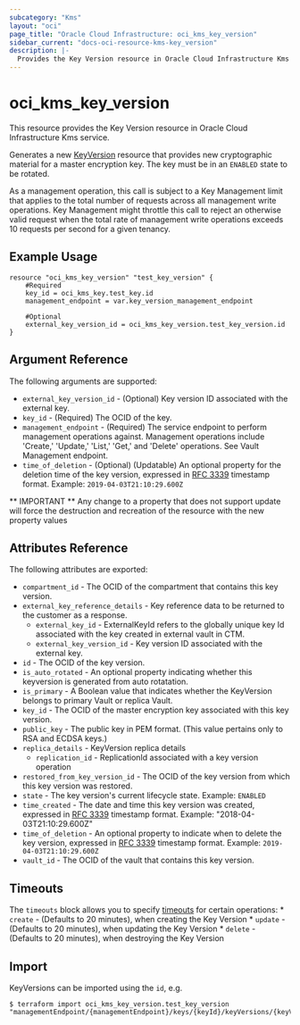 ```yaml
---
subcategory: "Kms"
layout: "oci"
page_title: "Oracle Cloud Infrastructure: oci_kms_key_version"
sidebar_current: "docs-oci-resource-kms-key_version"
description: |-
  Provides the Key Version resource in Oracle Cloud Infrastructure Kms service
---
```


# oci_kms_key_version
This resource provides the Key Version resource in Oracle Cloud Infrastructure Kms service.

Generates a new [KeyVersion](https://docs.cloud.oracle.com/iaas/api/#/en/key/latest/KeyVersion/) resource that provides new cryptographic
material for a master encryption key. The key must be in an `ENABLED` state to be rotated.

As a management operation, this call is subject to a Key Management limit that applies to the total number
of requests across all  management write operations. Key Management might throttle this call to reject an
otherwise valid request when the total rate of management write operations exceeds 10 requests per second
for a given tenancy.


## Example Usage

```hcl
resource "oci_kms_key_version" "test_key_version" {
	#Required
	key_id = oci_kms_key.test_key.id
	management_endpoint = var.key_version_management_endpoint

	#Optional
	external_key_version_id = oci_kms_key_version.test_key_version.id
}
```

## Argument Reference

The following arguments are supported:

* `external_key_version_id` - (Optional) Key version ID associated with the external key.
* `key_id` - (Required) The OCID of the key.
* `management_endpoint` - (Required) The service endpoint to perform management operations against. Management operations include 'Create,' 'Update,' 'List,' 'Get,' and 'Delete' operations. See Vault Management endpoint.
* `time_of_deletion` - (Optional) (Updatable) An optional property for the deletion time of the key version, expressed in [RFC 3339](https://tools.ietf.org/html/rfc3339) timestamp format. Example: `2019-04-03T21:10:29.600Z`

** IMPORTANT **
Any change to a property that does not support update will force the destruction and recreation of the resource with the new property values

## Attributes Reference

The following attributes are exported:

* `compartment_id` - The OCID of the compartment that contains this key version.
* `external_key_reference_details` - Key reference data to be returned to the customer as a response.
	* `external_key_id` - ExternalKeyId refers to the globally unique key Id associated with the key created in external vault in CTM.
	* `external_key_version_id` - Key version ID associated with the external key.
* `id` - The OCID of the key version.
* `is_auto_rotated` - An optional property indicating whether this keyversion is generated from auto rotatation.
* `is_primary` - A Boolean value that indicates whether the KeyVersion belongs to primary Vault or replica Vault.
* `key_id` - The OCID of the master encryption key associated with this key version.
* `public_key` - The public key in PEM format. (This value pertains only to RSA and ECDSA keys.) 
* `replica_details` - KeyVersion replica details 
	* `replication_id` - ReplicationId associated with a key version operation 
* `restored_from_key_version_id` - The OCID of the key version from which this key version was restored.
* `state` - The key version's current lifecycle state.  Example: `ENABLED` 
* `time_created` - The date and time this key version was created, expressed in [RFC 3339](https://tools.ietf.org/html/rfc3339) timestamp format.  Example: "2018-04-03T21:10:29.600Z" 
* `time_of_deletion` - An optional property to indicate when to delete the key version, expressed in [RFC 3339](https://tools.ietf.org/html/rfc3339) timestamp format. Example: `2019-04-03T21:10:29.600Z` 
* `vault_id` - The OCID of the vault that contains this key version.

## Timeouts

The `timeouts` block allows you to specify [timeouts](https://registry.terraform.io/providers/oracle/oci/latest/docs/guides/changing_timeouts) for certain operations:
	* `create` - (Defaults to 20 minutes), when creating the Key Version
	* `update` - (Defaults to 20 minutes), when updating the Key Version
	* `delete` - (Defaults to 20 minutes), when destroying the Key Version


## Import

KeyVersions can be imported using the `id`, e.g.

```
$ terraform import oci_kms_key_version.test_key_version "managementEndpoint/{managementEndpoint}/keys/{keyId}/keyVersions/{keyVersionId}" 
```

